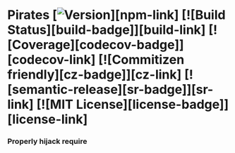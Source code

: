 # Pirates [![Version][version-badge]][npm-link] [![Build Status][build-badge]][build-link] [![Coverage][codecov-badge]][codecov-link] [![Commitizen friendly][cz-badge]][cz-link] [![semantic-release][sr-badge]][sr-link] [![MIT License][license-badge]][license-link]

### Properly hijack require

[version-badge]: 	DELETED_URL_WITH_CREDENTIALS